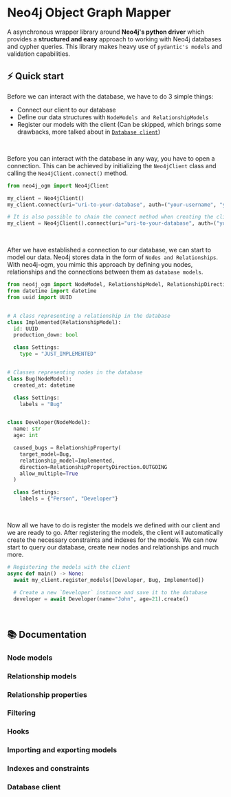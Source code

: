 # Neo4j Object Graph Mapper

A asynchronous wrapper library around **Neo4j's python driver** which provides a **structured and easy** approach to working with
Neo4j databases and cypher queries. This library makes heavy use of `pydantic's models` and validation capabilities.



## ⚡️ Quick start

Before we can interact with the database, we have to do 3 simple things:

- Connect our client to our database
- Define our data structures with `NodeModels and RelationshipModels`
- Register our models with the client (Can be skipped, which brings some drawbacks, more talked about in
  [`Database client`](#database-client))

<br />


Before you can interact with the database in any way, you have to open a connection. This can be achieved by initializing
the `Neo4jClient` class and calling the `Neo4jClient.connect()` method.

```python
from neo4j_ogm import Neo4jClient

my_client = Neo4jClient()
my_client.connect(uri="uri-to-your-database", auth=("your-username", "your-password"))

# It is also possible to chain the connect method when creating the client instance
my_client = Neo4jClient().connect(uri="uri-to-your-database", auth=("your-username", "your-password"))
```
<br />


After we have established a connection to our database, we can start to model our data. Neo4j stores data in the form of
`Nodes and Relationships`. With neo4j-ogm, you mimic this approach by defining you nodes, relationships and the connections
between them as `database models`.

```python
from neo4j_ogm import NodeModel, RelationshipModel, RelationshipDirection, RelationshipProperty
from datetime import datetime
from uuid import UUID


# A class representing a relationship in the database
class Implemented(RelationshipModel):
  id: UUID
  production_down: bool

  class Settings:
    type = "JUST_IMPLEMENTED"


# Classes representing nodes in the database
class Bug(NodeModel):
  created_at: datetime

  class Settings:
    labels = "Bug"


class Developer(NodeModel):
  name: str
  age: int

  caused_bugs = RelationshipProperty(
    target_model=Bug,
    relationship_model=Implemented,
    direction=RelationshipPropertyDirection.OUTGOING
    allow_multiple=True
  )

  class Settings:
    labels = {"Person", "Developer"}
```
<br />


Now all we have to do is register the models we defined with our client and we are ready to go. After registering the models,
the client will automatically create the necessary constraints and indexes for the models. We can now start to query our database,
create new nodes and relationships and much more.

```python
# Registering the models with the client
async def main() -> None:
  await my_client.register_models([Developer, Bug, Implemented])

  # Create a new `Developer` instance and save it to the database
  developer = await Developer(name="John", age=21).create()
```
<br />



## 📚 Documentation

### Node models <a name="node-models"></a>

### Relationship models <a name="relationship-models"></a>

### Relationship properties <a name="relationship-properties"></a>

### Filtering <a name="filtering"></a>

### Hooks <a name="hooks"></a>

### Importing and exporting models <a name="importing-and-exporting-models"></a>

### Indexes and constraints <a name="indexes-and-constraints"></a>

### Database client <a name="database-client"></a>
